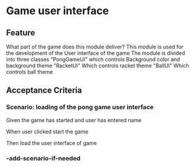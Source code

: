 # Game user interface

## Feature

What part of the game does this module deliver?
This module is used for the development of the User interface
of the game
The module is divided into three classes
"PongGameUI" which controls Background color and background theme
"RacketUI" Which controls racket theme
"BallUI" Which controls ball theme

## Acceptance Criteria

### Scenario: loading of the pong game user interface

  Given the game has started and user has entered name

  When user clicked start the game

  Then load the user interface of game

### -add-scenario-if-needed
